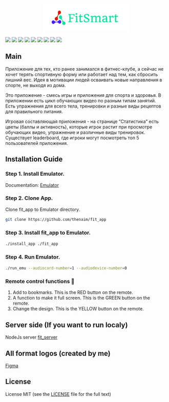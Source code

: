 <p align="center"><img src="./res/light_logo.png"></p>

[![](https://badgen.net/github/release/thenaim/fit_app)](https://github.com/thenaim/fit_app/releases)
[![](https://badgen.net/github/commits/thenaim/fit_app)](https://github.com/thenaim/fit_app/commits/master)
[![](https://badgen.net/github/last-commit/thenaim/fit_app)](https://github.com/thenaim/fit_app/commits/master)
[![](https://badgen.net/github/contributors/thenaim/fit_app)](https://github.com/thenaim/fit_app/commits/master)
[![](https://badgen.net/github/stars/thenaim/fit_app)](https://github.com/thenaim/fit_app/stargazers)
[![](https://badgen.net/github/forks/thenaim/fit_app)](https://github.com/thenaim/fit_app/network/members)
[![](https://badgen.net/github/issues/thenaim/fit_app)](https://github.com/thenaim/fit_app/issues?q=)
[![](https://badgen.net/github/open-issues/thenaim/fit_app)](https://github.com/thenaim/fit_app/issues?q=is%3Aissue+is%3Aopen+)
[![](https://badgen.net/github/license/thenaim/fit_app)](https://github.com/thenaim/fit_app/blob/master/LICENSE)

## Main

Приложение для тех, кто ранее занимался в фитнес-клубе, а сейчас не хочет терять спортивную форму или работает над тем, как сбросить лишний вес. Идея в мотивации людей осваивать новые направления в спорте, не выходя из дома.

Это приложение - смесь игры и приложения для спорта и здоровья. В приложении есть цикл обучающих видео по разным типам занятий. Есть упражнения для всего тела, тренировки и разные виды рецептов для правильного питания.

Игровая составляющая приложения - на странице “Статистика” есть цветы (баллы и активность), которые игрок растит при просмотре обучающих видео, упражнение и различные виды тренировок. Существует leaderboard, где игроки могут посмотреть топ 5 пользователей приложения.

## Installation Guide

### Step 1. Install Emulator.

Documentation: [Emulator](https://devstingray.gs-labs.tv/emulator)

### Step 2. Clone App.

Clone fit_app to Emulator directory.

```sh
git clone https://github.com/thenaim/fit_app
```

### Step 3. Install fit_app to Emulator.

```sh
./install_app ./fit_app
```

### Step 4. Run Emulator.

```sh
./run_emu --audiocard-number=1 --audiodevice-number=0
```
### Remote control functions :tada:
1. Add to bookmarks. This is the RED button on the remote.
2. A function to make it full screen. This is the GREEN button on the remote.
3. Change the design. This is the YELLOW button on the remote.

## Server side (If you want to run localy)

NodeJs server [fit_server](https://github.com/thenaim/fit_server)

## All format logos (created by me)

[Figma](https://www.figma.com/file/UxgnFWoQ5yJePKsSIgZ67l)

## License

License MIT (see the [LICENSE](https://github.com/thenaim/fit_app/blob/master/LICENSE) file for the full text)
